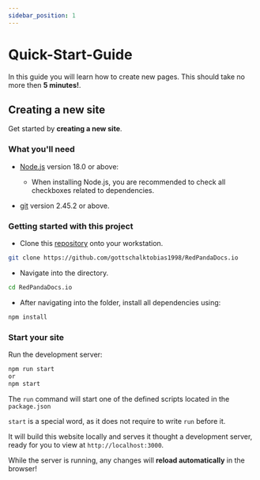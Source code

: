 ```yaml
---
sidebar_position: 1
---
```


# Quick-Start-Guide

In this guide you will learn how to create new pages.
This should take no more then **5 minutes!**.

## Creating a new site

Get started by **creating a new site**.

### What you'll need

- [Node.js](https://nodejs.org/en/download) version 18.0 or above:
    - When installing Node.js, you are recommended to check all checkboxes related to dependencies.

- [git](https://www.git-scm.com/download) version 
2.45.2 or above.

### Getting started with this project

- Clone this [repository](https://github.com/gottschalktobias1998/RedPandaDocs.io) onto your workstation.

```bash
git clone https://github.com/gottschalktobias1998/RedPandaDocs.io
```

- Navigate into the directory.

```bash
cd RedPandaDocs.io
```

- After navigating into the folder, install all dependencies using:

```bash
npm install
```

### Start your site

Run the development server:

```bash
npm run start
or
npm start
```

The `run` command will start one of the defined scripts located in the `package.json`

`start` is a special word, as it does not require to write `run` before it.

It will build this website locally and serves it thought a development server, ready for you to view at `http://localhost:3000`.

While the server is running, any changes will **reload automatically** in the browser!